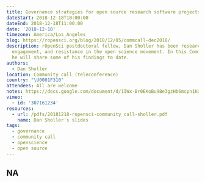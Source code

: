 ```yaml
---
title: Governance strategies for open source research software projects
dateStart: 2018-12-18T10:00:00
dateEnd: 2018-12-18T11:00:00
date: '2018-12-18'
timezone: America/Los_Angeles
blog: https://ropensci.org/blog/2018/12/05/commcall-dec2018/
description: rOpenSci postdoctoral fellow, Dan Sholler has been researching governance,
  engagement, and resistance in the open science movement. In this Community Call
  he will share some of his findings to date.
authors:
  - Dan Sholler
location: Community call (teleconference)
country: "\U0001F310"
attendees: All are welcome
notes: https://docs.google.com/document/d/1IWx-Br0EKoBu9Be3gzHb6mcpn1KdonQHAHyqMW3gNIo/edit?usp=sharing
vimeo:
  - id: '307161234'
resources:
  - url: /pdfs/20181218-ropensci-community_call-sholler.pdf
    name: Dan Sholler's slides
tags:
  - governance
  - community call
  - openscience
  - open source
---
```

NA
---
